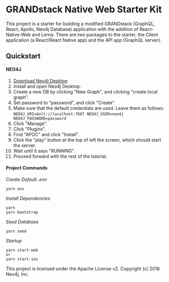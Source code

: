 # GRANDstack Native Web Starter Kit

This project is a starter for building a modified GRANDstack (GraphQL, React, Apollo, Neo4j Database) application with the addition of React-Native-Web and Lerna. There are two packages to the starter, the Client application (a React/React Native app) and the API app (GraphQL server).

## Quickstart

#### NEO4J
1. [Download Neo4j Desktop](https://neo4j.com/download/)
2. Install and open Neo4j Desktop.
3. Create a new DB by clicking "New Graph", and clicking "create local graph".
4. Set password to "password", and click "Create".
5. Make sure that the default credentials are used. Leave them as follows: `NEO4J_URI=bolt://localhost:7687 NEO4J_USER=neo4j NEO4J_PASSWORD=password`
6.  Click "Manage".
7. Click "Plugins".
8. Find "APOC" and click "Install".
9. Click the "play" button at the top of left the screen, which should start the server.
10. Wait until it says "RUNNING".
11. Proceed forward with the rest of the tutorial.

#### Project Commands

*Create Default .env*

```
yarn env
```

*Install Dependencies*

```
yarn
yarn bootstrap
```

*Seed Database*

```
yarn seed
```

*Startup*

```
yarn start-web
or
yarn start-ios
```

This project is licensed under the Apache License v2.
Copyright (c) 2018 Neo4j, Inc.
